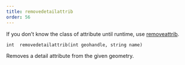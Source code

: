 ```yaml
---
title: removedetailattrib
order: 56
---
```

If you don’t know the class of attribute until runtime, use [removeattrib](/en/houdini-vex/geometry/removeattrib "Removes an attribute or group from the geometry.").

`int  removedetailattrib(int geohandle, string name)`

Removes a detail attribute from the given geometry.
